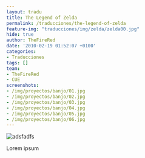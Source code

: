 ```yaml
---
layout: tradu
title: The Legend of Zelda
permalink: /traducciones/the-legend-of-zelda
feature-img: "traducciones/img/zelda/zelda00.jpg"
hide: true
author: TheFireRed
date: '2010-02-19 01:52:07 +0100'
categories:
- Traducciones
tags: []
team:
- TheFireRed
- CUE
screenshots:
- /img/proyectos/banjo/01.jpg
- /img/proyectos/banjo/02.jpg
- /img/proyectos/banjo/03.jpg
- /img/proyectos/banjo/04.jpg
- /img/proyectos/banjo/05.jpg
- /img/proyectos/banjo/06.jpg
---
```

![adsfadfs](img/zelda/zelda01.png)

Lorem ipsum
